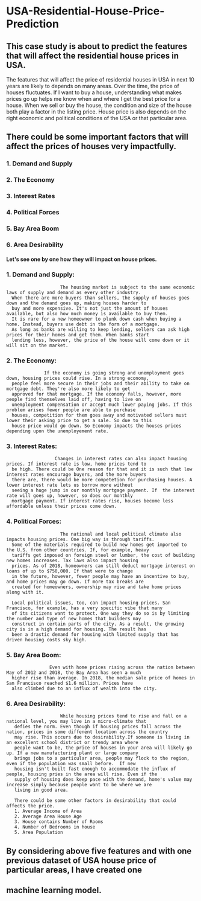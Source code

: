 # USA-Residential-House-Price-Prediction

## This case study is about to predict the features that will affect the  residential house prices in USA.  

The features that will affect the price of residential houses in USA in next 10 years are likely to depends on many areas.
Over the time, the price of houses fluctuates. If I want to buy a house, understanding what makes prices go up helps me know when and where I get the best price for a house. When we sell or buy the house, the condition and size of the house both play a factor in the listing price. House price is also depends on the right economic and political conditions of the USA or that particular area.

## There could be some important factors that will affect the prices of houses very impactfully.
### 1. Demand and Supply
### 2. The Economy
### 3. Interest Rates
### 4. Political Forces
### 5. Bay Area Boom
### 6. Area Desirability

#### Let's see one by one how they will impact on house prices.

### 1. Demand and Supply:
                        The housing market is subject to the same economic laws of supply and demand as every other industry. 
      When there are more buyers than sellers, the supply of houses goes down and the demand goes up, making houses harder to 
      buy and more expensive. It's not just the amount of houses available, but also how much money is available to buy them.
      It is rare for a new homeowner to plunk down cash when buying a home. Instead, buyers use debt in the form of a mortgage.
      As long as banks are willing to keep lending, sellers can ask high prices for their homes and get them. When banks start
      lending less, however, the price of the house will come down or it will sit on the market.

### 2. The Economy:
                  If the economy is going strong and unemployment goes down, housing prices could rise. In a strong economy, 
      people feel more secure in their jobs and their ability to take on mortgage debt. They're also more likely to get 
      approved for that mortgage. If the economy falls, however, more people find themselves laid off, having to live on 
      unemployment compensation or accept much lower paying jobs. If this problem arises fewer people are able to purchase 
      houses, competition for them goes away and motivated sellers must lower their asking price to get a sale. So due to this
      house price would go down. So Economy impacts the houses prices depending upon the unemployement rate. 
      
 ### 3. Interest Rates:
                      Changes in interest rates can also impact housing prices. If interest rate is low, home prices tend to 
      be high. There could be One reason for that and it is such that low interest rates encourage buyers, and the more buyers
      there are, there would be more competetion for purchasing houses. A lower interest rate lets us borrow more without 
      seeing a huge jump in our monthly mortgage payment. If  the interest rate will goes up, however, so does our monthly 
      mortgage payment. If interest rates rise, houses become less affordable unless their prices come down.

### 4. Political Forces:
                        The national and local political climate also impacts housing prices. One big way is through tariffs.
      Some of the materials required to build new homes get imported to the U.S. from other countries. If, for example, heavy
      tariffs get imposed on foreign steel or lumber, the cost of building new homes increases. Tax laws also impact housing 
      prices. As of 2018, homeowners can still deduct mortgage interest on loans of up to $750,000. If that were to change 
      in the future, however, fewer people may have an incentive to buy, and home prices may go down. If more tax breaks are
      created for homeowners, ownership may rise and take home prices along with it. 
      
      Local political issues, too, can impact housing prices. San Francisco, for example, has a very specific vibe that many 
      of its citizens want to protect. One way they do so is by limiting the number and type of new homes that builders may
      construct in certain parts of the city. As a result, the growing city is in a high demand for housing. The result has
      been a drastic demand for housing with limited supply that has driven housing costs sky high. 
      
### 5. Bay Area Boom:
                    Even with home prices rising across the nation between May of 2012 and 2018, the Bay Area has seen a much
      higher rise than average. In 2018, the median sale price of homes in San Francisco reached $1.6 million. Prices have 
      also climbed due to an influx of wealth into the city. 
                      
      
### 6. Area Desirability:
                        While housing prices tend to rise and fall on a national level, you may live in a micro-climate that
       defies the norm. Even though if housing prices fall across the nation, prices in some diffenent location across the country
       may rise. This occurs due to desirability.If someone is living in an excellent school district or trendy area where 
       people want to be, the price of houses in your area will likely go up. If a new manufacturing plant or large company 
       brings jobs to a particular area, people may flock to the region, even if the population was small before.  If new 
       housing isn't built fast enough to accommodate the influx of people, housing pries in the area will rise. Even if the 
       supply of housing does keep pace with the demand, home's value may increase simply because people want to be where we are 
       living in good area.
       
       There could be some other factors in desirability that could affects the price.
       1. Average Income of Area
       2. Average Area House Age
       3. House contains Number of Rooms
       4. Number of Bedrooms in house
       5. Area Population

## By considering above five features and with one previous dataset of USA house price of particular areas, I have created one 
## machine learning model.










       
                  
